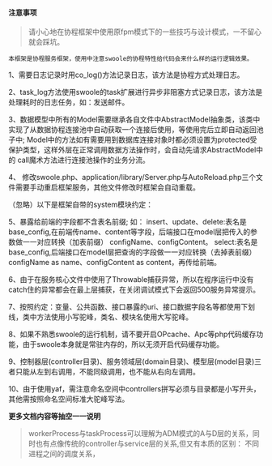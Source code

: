 #### 注意事项

> 请小心地在协程框架中使用原fpm模式下的一些技巧与设计模式，一不留心就会踩坑。

```
本框架是协程服务框架，使用中注意swoole的协程特性给代码会来什么样的运行逻辑效果。
```
1、需要日志记录时用co_log()方法记录日志，该方法是协程方式处理日志。

2、task_log方法使用swoole的task扩展进行异步非阻塞方式记录日志，该方法是处理耗时的日志任务，如：发送邮件。

3、数据模型中所有的Model需要继承各自文件中AbstractModel抽象类，该类中实现了从数据协程连接池中自动获取一个连接后使用，等使用完后立即自动返回池子中;
Model中的方法如有需要用到数据库连接对象时都必须设置为protected受保护类型，这样外层在正常调用数据方法操作时，会自动先请求AbstractModel中的
call魔术方法进行连接池操作的业务分流。

4、 修改swoole.php、application/library/Server.php与AutoReload.php三个文件需要手动重启框架服务，其他文件修改时框架会自动重载。

（忽略）以下是框架自带的system模块约定：

5、暴露给前端的字段都不含表名前缀;
如： insert、update、delete:表名是base_config,在前端传name、content等字段，后端接口在model层把传入的参数做一一对应转换（加表前缀）
configName、configContent。
select:表名是base_config,后端接口在model层把查询的字段做一一对应转换（去掉表前缀）configName as name、configContent as content，再传给前端。

6、由于在服务核心文件中使用了Throwable捕获异常，所以在程序运行中没有catch住的异常都会在最上层捕获，在关闭调试模式下会返回500服务异常提示。

7、按照约定：变量、公共函数、接口暴露的uri、接口数据字段名等都使用下划线，类中方法使用小写驼峰，类名、模块名使用大写驼峰。

8、如果不熟悉swoole的运行机制，请不要开启OPcache、Apc等php代码缓存功能，由于swoole本身就是常驻内存的，所以无须开启代码缓存功能。

9、控制器层(controller目录)、服务领域层(domain目录)、模型层(model目录)三者只能从左到右调用，不能同级调用，也不能从右向左调用。

10、由于使用yaf，需注意命名空间中controllers拼写必须与目录都是小写开头，其他需按照命名空间标准大驼峰写法。

**更多文档内容等抽空一一说明**

> workerProcess与taskProcess可以理解为ADM模式的A与D层的关系，同时也有点像传统的controller与service层的关系,但又有本质的区别：
不同进程之间的调度关系，
